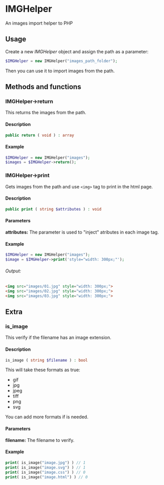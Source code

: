 # IMGHelper
An images import helper to PHP

## Usage
Create a new *IMGHelper* object and assign the path as a parameter:
```php
$IMGHelper = new IMGHelper("images_path_folder");
```
Then you can use it to import images from the path.

## Methods and functions

### IMGHelper->return
This returns the images from the path.
#### Description
```php
public return ( void ) : array
```
#### Example
```php
$IMGHelper = new IMGHelper("images");
$images = $IMGHelper->return();
```
### IMGHelper->print
Gets images from the path and use `<img>` tag to print in the html page.
#### Description
```php
public print ( string $attributes ) : void
```
#### Parameters
**attributes:**
    The parameter is used to "inject" atributes in each image tag.
#### Example
```php
$IMGHelper = new IMGHelper("images");
$image = $IMGHelper->print('style="width: 300px;"');
```
###### Output:
```html
<img src="images/01.jpg" style="width: 300px;">
<img src="images/02.jpg" style="width: 300px;">
<img src="images/03.jpg" style="width: 300px;">
```
## Extra
### is_image
This verify if the filename has an image extension.
#### Description
```php
is_image ( string $filename ) : bool
```
This will take these formats as true:
- gif
- jpg
- jpeg
- tiff
- png
- svg

You can add more formats if is needed.
#### Parameters
**filename:**
    The filename to verify. 
#### Example
```php
print( is_image("image.jpg") ) // 1
print( is_image("image.svg") ) // 1
print( is_image("image.css") ) // 0
print( is_image("image.html") ) // 0
```